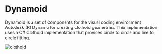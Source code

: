 # Dynamoid

Dynamoid is a set of Components for the visual coding environment Autodesk (R) Dynamo for creating clothoid geometries.
This implementation uses a C# Clothoid implementation that provides circle to circle and line to circle fitting.

![clothoid](https://user-images.githubusercontent.com/8201465/94343200-d7848980-0016-11eb-88a0-5fe680c7e6d2.png)

